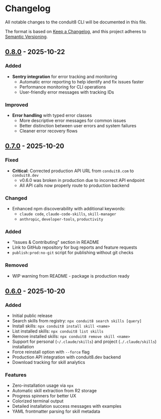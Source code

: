 # Changelog

All notable changes to the conduit8 CLI will be documented in this file.

The format is based on [Keep a Changelog](https://keepachangelog.com/en/1.0.0/),
and this project adheres to [Semantic Versioning](https://semver.org/spec/v2.0.0.html).

## [0.8.0] - 2025-10-22

### Added
- **Sentry integration** for error tracking and monitoring
  - Automatic error reporting to help identify and fix issues faster
  - Performance monitoring for CLI operations
  - User-friendly error messages with tracking IDs

### Improved
- **Error handling** with typed error classes
  - More descriptive error messages for common issues
  - Better distinction between user errors and system failures
  - Cleaner error recovery flows

## [0.7.0] - 2025-10-20

### Fixed
- **Critical**: Corrected production API URL from `conduit8.com` to `conduit8.dev`
  - v0.6.0 was broken in production due to incorrect API endpoint
  - All API calls now properly route to production backend

### Changed
- Enhanced npm discoverability with additional keywords:
  - `claude code`, `claude-code-skills`, `skill-manager`
  - `anthropic`, `developer-tools`, `productivity`

### Added
- "Issues & Contributing" section in README
- Link to GitHub repository for bug reports and feature requests
- `publish:prod:no-git` script for publishing without git checks

### Removed
- WIP warning from README - package is production ready

## [0.6.0] - 2025-10-20

### Added
- Initial public release
- Search skills from registry: `npx conduit8 search skills [query]`
- Install skills: `npx conduit8 install skill <name>`
- List installed skills: `npx conduit8 list skills`
- Remove installed skills: `npx conduit8 remove skill <name>`
- Support for personal (`~/.claude/skills`) and project (`./.claude/skills`) installation
- Force reinstall option with `--force` flag
- Production API integration with conduit8.dev backend
- Download tracking for skill analytics

### Features
- Zero-installation usage via `npx`
- Automatic skill extraction from R2 storage
- Progress spinners for better UX
- Colorized terminal output
- Detailed installation success messages with examples
- YAML frontmatter parsing for skill metadata

[0.8.0]: https://github.com/conduit8/conduit8/compare/cli-v0.7.0...cli-v0.8.0
[0.7.0]: https://github.com/conduit8/conduit8/compare/cli-v0.6.0...cli-v0.7.0
[0.6.0]: https://github.com/conduit8/conduit8/releases/tag/cli-v0.6.0
